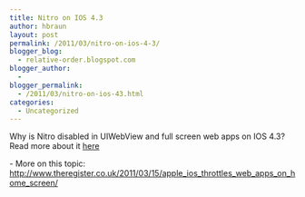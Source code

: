 ```yaml
---
title: Nitro on IOS 4.3
author: hbraun
layout: post
permalink: /2011/03/nitro-on-ios-4-3/
blogger_blog:
  - relative-order.blogspot.com
blogger_author:
  - 
blogger_permalink:
  - /2011/03/nitro-on-ios-43.html
categories:
  - Uncategorized
---
```

Why is Nitro disabled in UIWebView and full screen web apps on IOS 4.3?  
Read more about it [here][1] 

<div>
</div>

<div>
  - More on this topic: <a href="http://www.theregister.co.uk/2011/03/15/apple_ios_throttles_web_apps_on_home_screen/">http://www.theregister.co.uk/2011/03/15/apple_ios_throttles_web_apps_on_home_screen/</a>
</div>

 [1]: http://www.mobilexweb.com/blog/apple-phonegap-html5-nitro